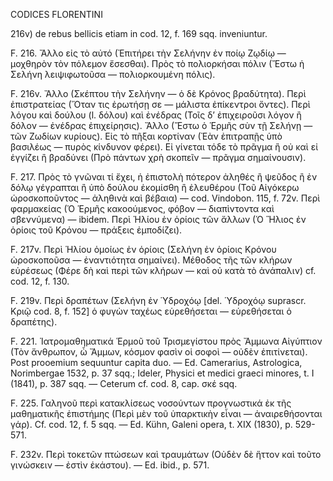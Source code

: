 CODICES FLORENTINI

216v) de rebus bellicis etiam in cod. 12, f. 169 sqq. inveniuntur.

F. 216. Ἄλλο εἰς τὸ αὐτό (Ἐπιτήρει τὴν Σελήνην ἐν ποίῳ Ζῳδίῳ — μοχθηρὸν τὸν πόλεμον ἔσεσθαι).
Πρὸς τὸ πολιορκήσαι πόλιν (Ἔστω ἡ Σελήνη λειψιφωτοῦσα — πολιορκουμένη πόλις).

F. 216v. Ἄλλο (Σκέπτου τὴν Σελήνην — ὁ δὲ Κρόνος βραδύτητα).
Περὶ ἐπιστρατείας (Ὅταν τις ἐρωτήσῃ σε — μάλιστα ἐπίκεντροι ὄντες).
Περὶ λόγου καὶ δούλου (l. δόλου) καὶ ἐνέδρας (Τοῖς δ’ ἐπιχειροῦσι λόγον ἢ δόλον — ἐνέδρας ἐπιχείρησις).
Ἄλλο (Ἔστω ὁ Ἑρμῆς σὺν τῇ Σελήνῃ — τῶν Ζωδίων κυρίους).
Εἰς τὸ πῆξαι κορτίναν (Ἐὰν ἐπιτραπῇς ὑπὸ βασιλέως — πυρὸς κίνδυνον φέρει).
Εἰ γίνεται τόδε τὸ πρᾶγμα ἢ οὐ καὶ εἰ ἐγγίζει ἢ βραδύνει (Πρὸ πάντων χρὴ σκοπεῖν — πρᾶγμα σημαίνουσιν).

F. 217. Πρὸς τὸ γνῶναι τί ἔχει, ἡ ἐπιστολὴ πότερον ἀληθές ἢ ψεῦδος ἢ ἐν δόλῳ γέγραπται ἢ ὑπὸ δούλου ἐκομίσθη ἢ ἐλευθέρου (Τοῦ Αἰγόκερω ὡροσκοποῦντος — ἀληθινὰ καὶ βέβαια) — cod. Vindobon. 115, f. 72v.
Περὶ φαρμακείας (Ὁ Ἑρμῆς κακοούμενος, φόβον — διαπὶντοντα καὶ σβεννύμενα) — ibidem.
Περὶ Ἡλίου ἐν ὁρίοις τῶν ἄλλων (Ὁ Ἥλιος ἐν ὁρίοις τοῦ Κρόνου — πράξεις ἐμποδίζει).

F. 217v. Περὶ Ἡλίου ὁμοίως ἐν ὁρίοις (Σελήνη ἐν ὁρίοις Κρόνου ὡροσκοποῦσα — ἐναντιότητα σημαίνει).
Μέθοδος τῆς τῶν κλήρων εὑρέσεως (Φέρε δὴ καὶ περὶ τῶν κλήρων — καὶ οὐ κατὰ τὸ ἀνάπαλιν) cf. cod. 12, f. 130.

F. 219v. Περὶ δραπέτων (Σελήνη ἐν Ὑδροχόῳ [del. Ὑδροχόῳ suprascr. Κριῷ cod. 8, f. 152] ὁ φυγὼν ταχέως εὑρεθήσεται — εὑρεθήσεται ὁ δραπέτης).

F. 221. Ἱατρομαθηματικά Ἑρμοῦ τοῦ Τρισμεγίστου πρὸς Ἄμμωνα Αἰγύπτιον (Τὸν ἄνθρωπον, ὦ Ἄμμων, κόσμον φασὶν οἱ σοφοὶ — οὐδὲν ἐπιτίνεται). Post prooemium sequuntur capita duo.
— Ed. Camerarius, Astrologica, Norimbergae 1532, p. 37 sqq.; Ideler, Physici et medici graeci minores, t. I (1841), p. 387 sqq. — Ceterum cf. cod. 8, cap. σκέ sqq.

F. 225. Γαληνοῦ περὶ κατακλίσεως νοσούντων προγνωστικά ἐκ τῆς μαθηματικῆς ἐπιστήμης (Περὶ μὲν τοῦ ὑπαρκτικὴν εἶναι — ἀναιρεθήσονται γάρ). Cf. cod. 12, f. 5 sqq. — Ed. Kühn, Galeni opera, t. XIX (1830), p. 529-571.

F. 232v. Περὶ τοκετῶν πτώσεων καὶ τραυμάτων (Οὐδὲν δὲ ἥττον καὶ τοῦτο γινώσκειν — ἐστὶν ἑκάστου). — Ed. ibid., p. 571.
